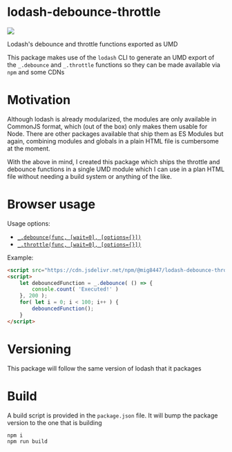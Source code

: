 # lodash-debounce-throttle

[![](https://data.jsdelivr.com/v1/package/npm/@mig8447/lodash-debounce-throttle/badge)](https://www.jsdelivr.com/package/npm/@mig8447/lodash-debounce-throttle)

Lodash's debounce and throttle functions exported as UMD

This package makes use of the `lodash` CLI to generate an UMD export of the
`_.debounce` and `_.throttle` functions so they can be made available via `npm`
and some CDNs

# Motivation

Although lodash is already modularized, the modules are only available in
CommonJS format, which (out of the box) only makes them usable for Node. There
are other packages available that ship them as ES Modules but again, combining
modules and globals in a plain HTML file is cumbersome at the moment.

With the above in mind, I created this package which ships the throttle and
debounce functions in a single UMD module which I can use in a plan HTML file
without needing a build system or anything of the like.

# Browser usage

Usage options:

- [`_.debounce(func, [wait=0], [options={}])`](https://lodash.com/docs/4.17.15#debounce)
- [`_.throttle(func, [wait=0], [options={}])`](https://lodash.com/docs/4.17.15#throttle)

Example:

```html
<script src="https://cdn.jsdelivr.net/npm/@mig8447/lodash-debounce-throttle@4.17.5/dist/lodash-debounce-throttle.min.js"></script>
<script>
    let debouncedFunction = _.debounce( () => {
        console.count( 'Executed!' )
    }, 200 );
    for( let i = 0; i < 100; i++ ) {
        debouncedFunction();
    }
</script>
```

# Versioning

This package will follow the same version of lodash that it packages

# Build

A build script is provided in the `package.json` file. It will bump the package
version to the one that is building

```sh
npm i
npm run build
```
